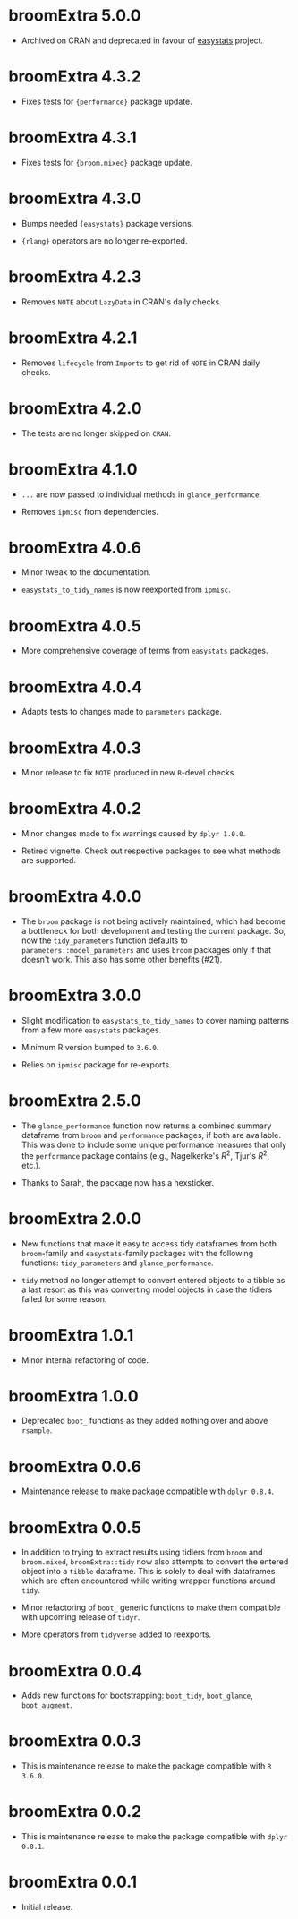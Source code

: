 # broomExtra 5.0.0

- Archived on CRAN and deprecated in favour of [easystats](https://easystats.github.io/easystats/) project.

# broomExtra 4.3.2

- Fixes tests for `{performance}` package update.

# broomExtra 4.3.1

- Fixes tests for `{broom.mixed}` package update.

# broomExtra 4.3.0

  - Bumps needed `{easystats}` package versions.
  
  - `{rlang}` operators are no longer re-exported.

# broomExtra 4.2.3

  - Removes `NOTE` about `LazyData` in CRAN's daily checks.

# broomExtra 4.2.1

  - Removes `lifecycle` from `Imports` to get rid of `NOTE` in CRAN daily
    checks.

# broomExtra 4.2.0

  - The tests are no longer skipped on `CRAN`.

# broomExtra 4.1.0

  - `...` are now passed to individual methods in `glance_performance`.

  - Removes `ipmisc` from dependencies.

# broomExtra 4.0.6

  - Minor tweak to the documentation.

  - `easystats_to_tidy_names` is now reexported from `ipmisc`.

# broomExtra 4.0.5

  - More comprehensive coverage of terms from `easystats` packages.

# broomExtra 4.0.4

  - Adapts tests to changes made to `parameters` package.

# broomExtra 4.0.3

  - Minor release to fix `NOTE` produced in new `R`-devel checks.

# broomExtra 4.0.2

  - Minor changes made to fix warnings caused by `dplyr 1.0.0`.

  - Retired vignette. Check out respective packages to see what methods are
    supported.

# broomExtra 4.0.0

  - The `broom` package is not being actively maintained, which had become a
    bottleneck for both development and testing the current package. So, now the
    `tidy_parameters` function defaults to `parameters::model_parameters` and
    uses `broom` packages only if that doesn't work. This also has some other
    benefits (#21).

# broomExtra 3.0.0

  - Slight modification to `easystats_to_tidy_names` to cover naming patterns
    from a few more `easystats` packages.

  - Minimum R version bumped to `3.6.0`.

  - Relies on `ipmisc` package for re-exports.

# broomExtra 2.5.0

  - The `glance_performance` function now returns a combined summary dataframe
    from `broom` and `performance` packages, if both are available. This was
    done to include some unique performance measures that only the `performance`
    package contains (e.g., Nagelkerke's $R^2$, Tjur's $R^2$, etc.).

  - Thanks to Sarah, the package now has a hexsticker.

# broomExtra 2.0.0

  - New functions that make it easy to access tidy dataframes from both
    `broom`-family and `easystats`-family packages with the following functions:
    `tidy_parameters` and `glance_performance`.

  - `tidy` method no longer attempt to convert entered objects to a tibble as a
    last resort as this was converting model objects in case the tidiers failed
    for some reason.

# broomExtra 1.0.1

  - Minor internal refactoring of code.

# broomExtra 1.0.0

  - Deprecated `boot_` functions as they added nothing over and above
    `rsample`.

# broomExtra 0.0.6
 
  - Maintenance release to make package compatible with `dplyr 0.8.4`.

# broomExtra 0.0.5

  - In addition to trying to extract results using tidiers from `broom` and
    `broom.mixed`, `broomExtra::tidy` now also attempts to convert the entered
    object into a `tibble` dataframe. This is solely to deal with dataframes
    which are often encountered while writing wrapper functions around `tidy`.

  - Minor refactoring of `boot_` generic functions to make them compatible with
    upcoming release of `tidyr`.

  - More operators from `tidyverse` added to reexports.

# broomExtra 0.0.4

  - Adds new functions for bootstrapping: `boot_tidy`, `boot_glance`,
    `boot_augment`.

# broomExtra 0.0.3

  - This is maintenance release to make the package compatible with `R 3.6.0`.

# broomExtra 0.0.2

  - This is maintenance release to make the package compatible with `dplyr
    0.8.1`.

# broomExtra 0.0.1

  - Initial release.

